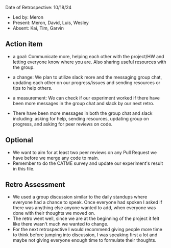 Date of Retrospective: 10/18/24

* Led by: Meron
* Present: Meron, David, Luis, Wesley
* Absent: Kai, Tim, Garvin

## Action item

* a goal: Communicate more, helping each other with the project/HW and letting everyone know where you are. Also sharing useful resources with the group.
* a change: We plan to utilize slack more and the messaging group chat, updating each other on our progress/issues and sending resources or tips to help others.
* a measurement: We can check if our experiment worked if there have been more messages in the group chat and slack by our next retro.

* There have been more messages in both the group chat and slack including: asking for help, sending resources, updating group on progress, and asking for peer reviews on code.

## Optional

* We want to aim for at least two peer reviews on any Pull Request we have before we merge any code to main.
* Remember to do the CATME survey and update our experiment's result in this file.

## Retro Assessment

* We used a group discussion similar to the daily standups where everyone had a chance to speak. Once everyone had spoken I asked if there was anything else anyone wanted to add, when everyone was done with their thoughts we moved on.
* The retro went well, since we are at the beginning of the project it felt like there wasn't much we wanted to change.
* For the next retrospective I would recommend giving people more time to think before jumping into discussion, I was speaking first a lot and maybe not giving everyone enough time to formulate their thoughts.
